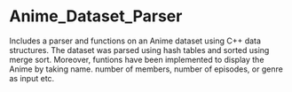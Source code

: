 # Anime_Dataset_Parser
Includes a parser and functions on an Anime dataset using C++ data structures.
The dataset was parsed using hash tables and sorted using merge sort. Moreover, funtions have been implemented to display the Anime by taking name. number of members, number of episodes, or genre as input etc.
